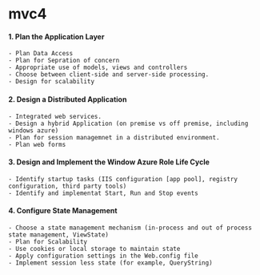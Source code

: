 # mvc4
#### 1. Plan the Application Layer
    - Plan Data Access
    - Plan for Sepration of concern
    - Appropriate use of models, views and controllers
    - Choose between client-side and server-side processing.
    - Design for scalability
#### 2. Design a Distributed Application
    - Integrated web services.
    - Design a hybrid Application (on premise vs off premise, including windows azure)
    - Plan for session managemnet in a distributed environment.
    - Plan web forms  
#### 3. Design and Implement the Window Azure Role Life Cycle
    - Identify startup tasks (IIS configuration [app pool], registry configuration, third party tools)
    - Identify and implementat Start, Run and Stop events
#### 4. Configure State Management
    - Choose a state management mechanism (in-process and out of process state management, ViewState)
    - Plan for Scalability
    - Use cookies or local storage to maintain state
    - Apply configuration settings in the Web.config file
    - Implement session less state (for example, QueryString)
